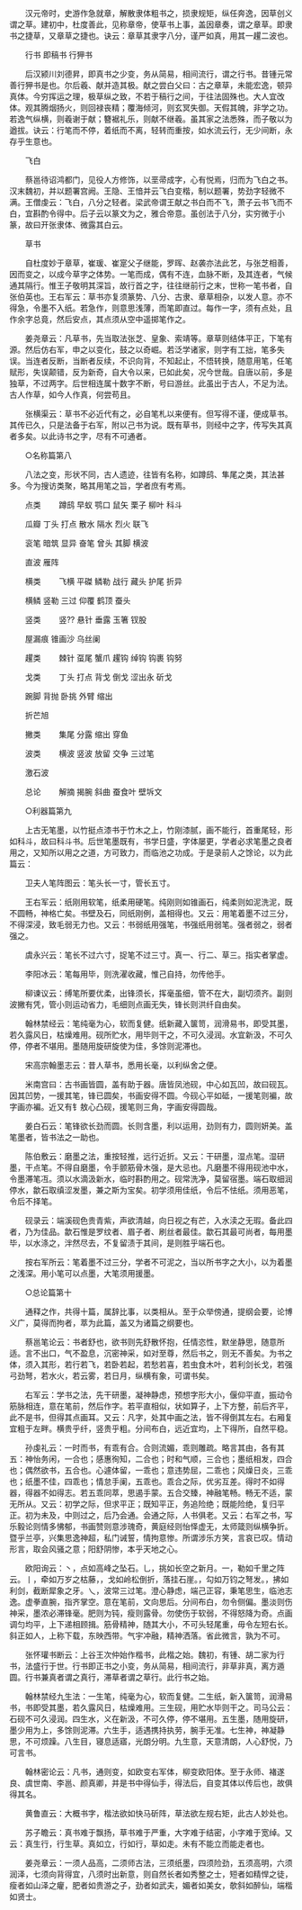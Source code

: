 <!-- { "loadSidebar": true } -->
　　汉元帝时，史游作急就章，解散隶体粗书之，损隶规矩，纵任奔逸，因草创义谓之草。建初中，杜度善此，见称章帝，使草书上事，盖因章奏，谓之章草。即隶书之捷草，又章草之捷也。诀云：章草其隶字八分，谨严如真，用其一趯二波也。 

　　行书 即稿书 行狎书 

　　后汉颍川刘德昇，即真书之少变，务从简易，相间流行，谓之行书。昔锺元常善行狎书是也。尔后羲、献并造其极。献之尝白父曰：古之章草，未能宏逸，顿异真体。今穷挥运之理，极草纵之致，不若于稿行之间，于往法固殊也。大人宜改体。观其腾烟扬火，则回禄丧精；覆海倾河，则玄冥失御。天假其魄，非学之功。若逸气纵横，则羲谢于献；簪裾礼乐，则献不继羲。虽其家之法悉殊，而子敬以为遒拔。诀云：行笔而不停，着纸而不离，轻转而重按，如水流云行，无少间断，永存乎生意也。 

　　飞白 

　　蔡邕待诏鸿都门，见役人方修饰，以垩帚成字，心有悦焉，归而为飞白之书。汉末魏初，并以题署宫阙。王隐、王愔并云飞白变楷，制以题署，势劲字轻微不满。王僧虔云：飞白，八分之轻者。梁武帝谓王献之书白而不飞，萧子云书飞而不白，宜斟酌令得中。后子云以篆文为之，雅合帝意。虽创法于八分，实穷微于小篆，故曰开张隶体、微露其白云。 

　　草书 

　　自杜度妙于章草，崔瑗、崔寔父子继能，罗晖、赵袭亦法此艺，与张芝相善，因而变之，以成今草字之体势。一笔而成，偶有不连，血脉不断，及其连者，气候通其隔行。惟王子敬明其深旨，故行首之字，往往继前行之末，世称一笔书者，自张伯英也。王右军云：草书亦复须篆势、八分、古隶、章草相杂，以发人意。亦不得急，令墨不入纸。若急作，则意思浅薄，而笔即直过。每作一字，须有点处，且作余字总竟，然后安点，其点须从空中遥掷笔作之。 

　　姜尧章云：凡草书，先当取法张芝、皇象、索靖等。章草则结体平正，下笔有源。然后仿右军，申之以变化，鼓之以奇崛。若泛学诸家，则字有工拙，笔多失误。当连者反断，当断者反续，不识向背，不知起止，不悟转换，随意用笔，任笔赋形，失误颠错，反为新奇，自大令以来，已如此矣，况今世哉。自唐以前，多是独草，不过两字。后世相连属十数字不断，号曰游丝。此虽出于古人，不足为法。古人作草，如今人作真，何尝苟且。 

　　张横渠云：草书不必近代有之，必自笔札以来便有。但写得不谨，便成草书。其传已久，只是法备于右军，附以己书为说。既有草书，则经中之字，传写失其真者多矣。以此诗书之字，尽有不可通者。 

　　○名称篇第八 

　　八法之变，形状不同，古人遗迹，往皆有名称，如蹲鸱、隼尾之类，其法甚多。今为搜访类聚，略其用笔之旨，学者庶有考焉。 

　　点类 
　　蹲鸱 早蚁 鹗口 鼠矢 栗子 柳叶 科斗 

　　瓜瓣 丁头 打点 散水 隔水 烈火 联飞 

　　衮笔 暗筑 显异 奋笔 曾头 其脚 横波 

　　直波 雁阵 

　　横类 
　　飞横 平磔 鳞勒 战行 藏头 护尾 折异 

　　横鳞 竖勒 三过 仰覆 鹤顶 蚕头 

　　竖类 
　　竖?? 悬针 垂露 玉箸 钗股 

　　屋漏痕 锥画沙 乌丝阑 

　　趯类 
　　棘针 虿尾 蟹爪 趯钩 绰钩 钩裹 钩努 

　　戈类 
　　丁头 打点 背戈 倒戈 涩出永 斫戈 

　　踠脚 背抛 卧挑 外臂 缩出 

　　折芒旭 

　　撇类 
　　集尾 分露 缩出 穿鱼 

　　波类 
　　横波 竖波 放留 交争 三过笔 

　　激石波 

　　总论 
　　解摘 揭腕 斜曲 蚕食叶 壁坼文 

　　○利器篇第九 

　　上古无笔墨，以竹挺点漆书于竹木之上，竹刚漆腻，画不能行，首重尾轻，形如科斗，故曰科斗书。后世笔墨既有，书学日盛，字体屡更，学者必求笔墨之良者用之，又知所以用之之道，方可致力，而临池之功成。于是录前人之馀论，以为此篇云： 

　　卫夫人笔阵图云：笔头长一寸，管长五寸。 

　　王右军云：纸刚用软笔，纸柔用硬笔。纯刚则如锥画石，纯柔则如泥洗泥，既不圆畅，神格亡矣。书壁及石，同纸刚例，盖相得也。又云：用笔着墨不过三分，不得深浸，致毛弱无力也。又云：书弱纸用强笔，书强纸用弱笔。强者弱之，弱者强之。 

　　虞永兴云：笔长不过六寸，捉笔不过三寸。真一、行二、草三。指实者掌虚。 

　　李阳冰云：笔每用毕，则洗濯收藏，惟己自持，勿传他手。 

　　柳谏议云：缚笔所要优柔，出锋须长，挥毫虽细，管不在大，副切须齐。副则波撇有凭，管小则运动省力，毛细则点画无失，锋长则洪纤自由矣。 

　　翰林禁经云：笔纯毫为心，软而复健。纸新藏入箧笥，润滑易书，即受其墨，若久露风日，枯燥难用。砚所贮水，用毕则干之，不可久浸润。水宜新汲，不可久停，停者不堪用。墨随用旋研旋使为佳，多馀则泥滞也。 

　　宋高宗翰墨志云：昔人草书，悉用长毫，以利纵舍之便。 

　　米南宫曰：古书画皆圆，盖有助于器。唐皆凤池砚，中心如瓦凹，故曰砚瓦。因其凹势，一援其笔，锋已圆矣，书画安得不圆。今砚心平如砥，一援笔则褊，故字画亦褊。近又有钅敖心凸砚，援笔则三角，字画安得圆哉。 

　　姜白石云：笔锋欲长劲而圆。长则含墨，利以运用，劲则有力，圆则妍美。盖笔墨者，皆书法之一助也。 

　　陈伯敷云：磨墨之法，重按轻推，远行近折。又云：干研墨，湿点笔。湿研墨，干点笔。不得自磨墨，令手颤筋骨木强，是大忌也。凡磨墨不得用砚池中水，令墨滞笔冱。须以水滴汲新水，临时斟酌用之。砚常洗净，莫留宿墨。端石取细润停水，歙石取缜涩发墨，兼之斯为宝矣。初学须用佳纸，令后不怯纸。须用恶笔，令后不择笔。 

　　砚录云：端溪砚色贵青紫，声欲清越，向日视之有芒，入水渎之无瑕。备此四者，乃为佳品。歙石惟是罗纹者、眉子者、刷丝者最佳。歙石其最可尚者，每用墨毕，以水涤之，泮然尽去，不复留渍于其间，是则胜乎端石也。 

　　按右军所云：笔着墨不过三分，学者不可泥之，当以所书字之大小，以为着墨之浅深。用小笔可以点墨，大笔须用援墨。 

　　○总论篇第十 

　　通释之作，共得十篇，属辞比事，以类相从。至于众举傍通，提纲会要，论博义广，莫得而拘者，萃为此篇，盖又为诸篇之纲要也。 

　　蔡邕笔论云：书者舒也，欲书则先舒散怀抱，任情恣性，默坐静思，随意所适。言不出口，气不盈息，沉密神采，如对至尊，然后书之，则无不善矣。为书之体，须入其形，若行若飞，若卧若起，若愁若喜，若虫食木叶，若利剑长戈，若强弓劲弩，若水火，若云雾，若日月，纵横有象，可谓书矣。 

　　右军云：学书之法，先干研墨，凝神静虑，预想字形大小，偃仰平直，振动令筋脉相连，意在笔前，然后作字。若平直相似，状如算子，上下方整，前后齐平，此不是书，但得其点画耳。又云：凡字，处其中画之法，皆不得倒其左右。右厢复宜粗于左畔。横贵乎纤，竖贵乎粗。分间布白，远近宜均，上下得所，自然平稳。 

　　孙虔礼云：一时而书，有乖有合。合则流媚，乖则雕疏。略言其由，各有其五：神怡务闲，一合也；感惠徇知，二合也；时和气顺，三合也；墨纸相发，四合也；偶然欲书，五合也。心遽体留，一乖也；意违势屈，二乖也；风燥日炎，三乖也；纸墨不佳，四乖也；情怠手阑，五乖也。乖合之际，优劣互差。得时不如得器，得器不如得志。若五乖同萃，思遏手蒙。五合交臻，神融笔畅。畅无不适，蒙无所从。又云：初学之际，但求平正；既知平正，务追险绝；既能险绝，复归平正。初为未及，中则过之，后乃会通。会通之际，人书俱老。又云：右军之书，写乐毅论则情多怫郁，书画赞则意涉瑰奇，黄庭经则怡怿虚无，太师箴则纵横争折。暨乎兰亭，兴集思逸神超，私门诫誓，情拘意惨。所谓涉乐方笑，言哀已叹。情动形言，取会风骚之意；阳舒阴惨，本乎天地之心。 

　　欧阳询云：丶，点如高峰之坠石。乚，挑如长空之新月。一，勒如千里之阵云。丨，牵如万岁之枯藤，，戈如岭松倒折，落挂石崖。，勾如万钧之弩发。，拂如利剑，截断犀象之牙。乀，波常三过笔。澄心静虑，端己正容，秉笔思生，临池志逸。虚拳直腕，指齐掌空。意在笔前，文向思后。分间布白，勿令侧偏。墨淡则伤神采，墨浓必滞锋毫。肥则为钝，瘦则露骨。勿使伤于软弱，不得怒降为奇。点画调匀均平，上下递相顾揖。筋骨精神，随其大小，不可头轻尾重，毋令左短右长。斜正如人，上称下载，东映西带。气宇冲融，精神洒落。省此微言，孰为不可。 

　　张怀瓘书断云：上谷王次仲始作楷书，此楷之始。魏初，有锺、胡二家为行书，法盛行于世。行书即正书之小变，务从简易，相间流行，非草非真，离方遁圆。行书兼真者谓之真行，滞草者谓之草行。此行书之始。 

　　翰林禁经九生法：一生笔，纯毫为心，软而复健。二生纸，新入箧笥，润滑易书，书即受其墨，若久露风日，枯燥难用。三生砚，用贮水毕则干之。司马公云：石砚不可久浸润。四生水，义在新汲，不可久停，停不堪用。五生墨，随用旋研，墨少用为上，多馀则泥滞。六生手，适遇携持执劳，腕手无准。七生神，神凝静思，不可烦躁。八生目，寝息适寤，光朗分明。九生意，天意清朗，人心舒悦，乃可言书。 

　　翰林密论云：凡书，通则变，如欧变右军体，柳变欧阳体。至于永师、褚遂良、虞世南、李邕、颜真卿，并是书中得仙手，得法后，自变其体以传后也，故俱得其名。 

　　黄鲁直云：大概书字，楷法欲如快马斫阵，草法欲左规右矩，此古人妙处也。 

　　苏子瞻云：真书难于飘扬，草书难于严重，大字难于结密，小字难于宽绰。又云：真生行，行生草。真如立，行如行，草如走。未有不能立而能走者也。 

　　姜尧章云：一须人品高，二须师古法，三须纸墨，四须险劲，五须高明，六须润泽，七须向背得宜，八须时出新意，则自然长者如秀整之士，短者如精悍之徒，瘦者如山泽之癯，肥者如贵游之子，劲者如武夫，媚者如美女，欹斜如醉仙，端楷如贤士。 

